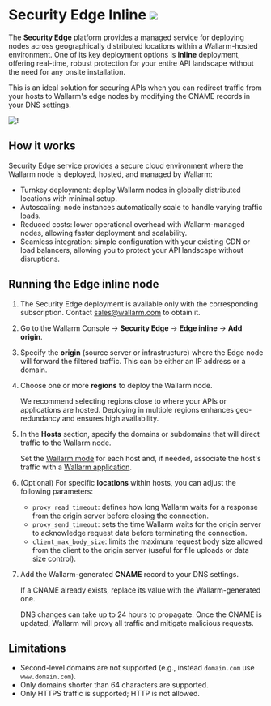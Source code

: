 # Security Edge Inline <a href="../../../about-wallarm/subscription-plans/#security-edge"><img src="../../../images/security-edge-tag.svg" style="border: none;"></a>

The **Security Edge** platform provides a managed service for deploying nodes across geographically distributed locations within a Wallarm-hosted environment. One of its key deployment options is **inline** deployment, offering real-time, robust protection for your entire API landscape without the need for any onsite installation.

This is an ideal solution for securing APIs when you can redirect traffic from your hosts to Wallarm's edge nodes by modifying the CNAME records in your DNS settings.

![!](../../images/waf-installation/security-edge/inline/traffic-flow.png)

## How it works

Security Edge service provides a secure cloud environment where the Wallarm node is deployed, hosted, and managed by Wallarm:

* Turnkey deployment: deploy Wallarm nodes in globally distributed locations with minimal setup.
* Autoscaling: node instances automatically scale to handle varying traffic loads.
* Reduced costs: lower operational overhead with Wallarm-managed nodes, allowing faster deployment and scalability.
* Seamless integration: simple configuration with your existing CDN or load balancers, allowing you to protect your API landscape without disruptions.

## Running the Edge inline node

1. The Security Edge deployment is available only with the corresponding subscription. Contact sales@wallarm.com to obtain it.
1. Go to the Wallarm Console → **Security Edge** → **Edge inline** → **Add origin**.
1. Specify the **origin** (source server or infrastructure) where the Edge node will forward the filtered traffic. This can be either an IP address or a domain.
1. Choose one or more **regions** to deploy the Wallarm node.

    We recommend selecting regions close to where your APIs or applications are hosted. Deploying in multiple regions enhances geo-redundancy and ensures high availability.
1. In the **Hosts** section, specify the domains or subdomains that will direct traffic to the Wallarm node.
    
    Set the [Wallarm mode](../../admin-en/configure-wallarm-mode.md) for each host and, if needed, associate the host's traffic with a [Wallarm application](../../user-guides/settings/applications.md).
1. (Optional) For specific **locations** within hosts, you can adjust the following parameters:

    * `proxy_read_timeout`: defines how long Wallarm waits for a response from the origin server before closing the connection.
    * `proxy_send_timeout`: sets the time Wallarm waits for the origin server to acknowledge request data before terminating the connection.
    * `client_max_body_size`: limits the maximum request body size allowed from the client to the origin server (useful for file uploads or data size control).
1. Add the Wallarm-generated **CNAME** record to your DNS settings.

    If a CNAME already exists, replace its value with the Wallarm-generated one.
    
    DNS changes can take up to 24 hours to propagate. Once the CNAME is updated, Wallarm will proxy all traffic and mitigate malicious requests.

## Limitations

* Second-level domains are not supported  (e.g., instead `domain.com` use `www.domain.com`).
* Only domains shorter than 64 characters are supported.
* Only HTTPS traffic is supported; HTTP is not allowed.

<!-- You can not manual add certificate - only issue a new one.???
no cert manageent again?
wallarm edge -> security edge
  -->

